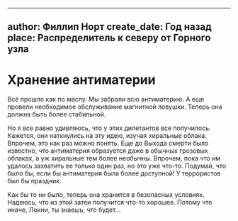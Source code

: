 
---
author: Филлип Норт
create_date: Год назад
place: Распределитель к северу от Горного узла
---

# Хранение антиматерии


Всё прошло как по маслу. Мы забрали всю антиматерию. А еще провели необходимое обслуживание магнитной ловушки. Теперь она должна быть более стабильной.


Но я все равно удивляюсь, что у этих дилетантов все получилось. Кажется, они наткнулись на эту идею, изучая хиральные облака. Впрочем, это как раз можно понять. Еще до Выхода смерти было известно, что антиматерия образуется даже в обычных грозовых облаках, а уж хиральные тем более необычны. Впрочем, пока что им удалось захватить ее только один раз, но это уже что-то. Подумай, что было бы, если бы антиматерия была более доступной! У террористов был бы праздник.


Как бы то ни было, теперь она хранится в безопасных условиях. Надеюсь, что из этой затеи получится что-то хорошее. Потому что иначе, Локни, ты знаешь, что будет...




